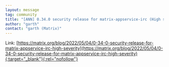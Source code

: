 ```yaml
---
layout: message
tag: community
title: "[ANN] 0.34.0 security release for matrix-appservice-irc (High severity)"
author: "garth"	
contact: "garth (Matrix)"
---
```


Link: [https://matrix.org/blog/2022/05/04/0-34-0-security-release-for-matrix-appservice-irc-high-severity](https://matrix.org/blog/2022/05/04/0-34-0-security-release-for-matrix-appservice-irc-high-severity){:target="_blank"}{:rel="nofollow"}
